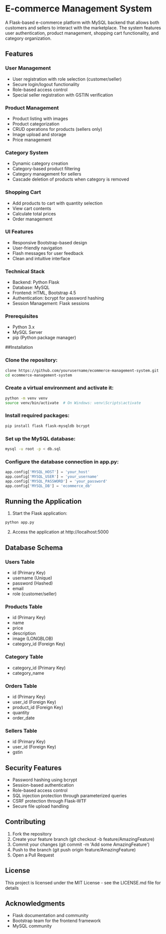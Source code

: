 # E-commerce Management System
A Flask-based e-commerce platform with MySQL backend that allows both customers and sellers to interact with the marketplace. The system features user authentication, product management, shopping cart functionality, and category organization.


## Features

### User Management
- User registration with role selection (customer/seller)
- Secure login/logout functionality
- Role-based access control
- Special seller registration with GSTIN verification

### Product Management
- Product listing with images
- Product categorization
- CRUD operations for products (sellers only)
- Image upload and storage
- Price management

### Category System
- Dynamic category creation
- Category-based product filtering
- Category management for sellers
- Cascade deletion of products when category is removed

### Shopping Cart
- Add products to cart with quantity selection
- View cart contents
- Calculate total prices
- Order management

### UI Features
- Responsive Bootstrap-based design
- User-friendly navigation
- Flash messages for user feedback
- Clean and intuitive interface

### Technical Stack
- Backend: Python Flask
- Database: MySQL
- Frontend: HTML, Bootstrap 4.5
- Authentication: bcrypt for password hashing
- Session Management: Flask sessions

### Prerequisites
- Python 3.x
- MySQL Server
- pip (Python package manager)


##Installation

### Clone the repository:
```bash
clone https://github.com/yourusername/ecommerce-management-system.git
cd ecommerce-management-system
```

### Create a virtual environment and activate it:
```bash
python -m venv venv
source venv/bin/activate  # On Windows: venv\Scripts\activate
```

### Install required packages:
```bash
pip install flask flask-mysqldb bcrypt
```

### Set up the MySQL database:
```bash
mysql -u root -p < db.sql
```

### Configure the database connection in app.py:
```python
app.config['MYSQL_HOST'] = 'your_host'
app.config['MYSQL_USER'] = 'your_username'
app.config['MYSQL_PASSWORD'] = 'your_password'
app.config['MYSQL_DB'] = 'ecommerce_db'
```


## Running the Application

1. Start the Flask application:
```bash
python app.py
```
2. Access the application at http://localhost:5000


## Database Schema

### Users Table

- id (Primary Key)
- username (Unique)
- password (Hashed)
- email
- role (customer/seller)

### Products Table
- id (Primary Key)
- name
- price
- description
- image (LONGBLOB)
- category_id (Foreign Key)

### Category Table
- category_id (Primary Key)
- category_name

### Orders Table
- id (Primary Key)
- user_id (Foreign Key)
- product_id (Foreign Key)
- quantity
- order_date

### Sellers Table
- id (Primary Key)
- user_id (Foreign Key)
- gstin


## Security Features
- Password hashing using bcrypt
- Session-based authentication
- Role-based access control
- SQL injection protection through parameterized queries
- CSRF protection through Flask-WTF
- Secure file upload handling

## Contributing
1. Fork the repository
2. Create your feature branch (git checkout -b feature/AmazingFeature)
3. Commit your changes (git commit -m 'Add some AmazingFeature')
4. Push to the branch (git push origin feature/AmazingFeature)
5. Open a Pull Request


## License
This project is licensed under the MIT License - see the LICENSE.md file for details


## Acknowledgments
- Flask documentation and community
- Bootstrap team for the frontend framework
- MySQL community
